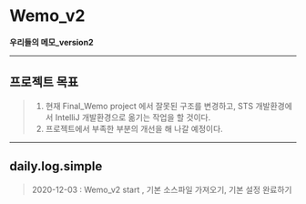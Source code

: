 # Wemo_v2
**우리들의 메모_version2**

----------
## 프로젝트 목표 
>1. 현재 Final_Wemo project 에서 잘못된 구조를 변경하고,
> STS 개발환경에서 IntelliJ 개발환경으로 옮기는 작업을 할 것이다.
>2. 프로젝트에서 부족한 부분의 개선을 해 나갈 예정이다.
>
-----------------

## daily.log.simple
> 2020-12-03 : Wemo_v2 start , 기본 소스파일 가져오기, 기본 설정 완료하기